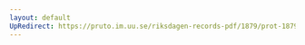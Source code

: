 ```yaml
---
layout: default
UpRedirect: https://pruto.im.uu.se/riksdagen-records-pdf/1879/prot-1879--fk--036/prot-1879--fk--036_014.pdf
---
```

